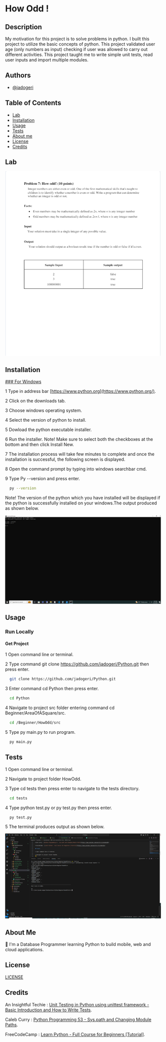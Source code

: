 # How Odd !

## Description

My motivation for this project is to solve problems in python. I built this project to utilize the basic concepts of python. This project validated user age (only numbers as input) checking if user was allowed to carry out different activities. This project taught me to write simple unit tests, read user inputs and import multiple modules.


## Authors

- [@jadogeri](https://www.github.com/jadogeri)

## Table of Contents

- [Lab](#lab)
- [Installation](#installation)
- [Usage](#usage)
- [Tests](#tests)
- [About me](#about-me)
- [License](#license)
- [Credits](#credits)

## Lab 
![alt text](assets/images/lab.png)

## Installation

[### For Windows](https://www.python.org/downloads/)

1 Type in address bar [https://www.python.org](https://www.python.org/).

2 Click on the downloads tab.

3 Choose windows operating system.

4 Select the version of python to install.

5 Dowload the python executable installer.

6 Run the installer. Note! Make sure to select both the checkboxes at the bottom and then click Install New.

7 The installation process will take few minutes to complete and once the installation is successful, the following screen is displayed.

8 Open the command prompt by typing into windows searchbar cmd.

9 Type Py --version and press enter.

```bash
  py --version
```


Note! The version of the python which you have installed will be displayed if the python is successfully installed on your windows.The output produced as shown below.

![alt text](assets/images/installed.png)

## Usage

### Run Locally

#### Get Project 
1 Open command line or terminal.

2 Type command git clone https://github.com/jadogeri/Python.git then press enter.

```bash
  git clone https://github.com/jadogeri/Python.git
```

3 Enter command cd Python then press enter.

```bash
  cd Python
```

4 Navigate to project src folder entering command cd Beginner/AreaOfASquare/src.

```bash
  cd /Beginner/HowOdd/src
```

5 Type py main.py to run program.

```bash
  py main.py
```
## Tests

1 Open command line or terminal.

2 Navigate to project folder HowOdd.

3 Type cd tests then press enter to navigate to the tests directory.

```bash
  cd tests
```

4 Type python test.py or py test.py then press enter.

```bash
  py test.py
```

5 The terminal produces output as shown below.

![alt text](assets/images/tests.png)

## About Me  
🚀
I'm a Database Programmer learning Python to build mobile, web and cloud applications.


## License

[LICENSE](/LICENSE)

## Credits

An Insightful Techie : [Unit Testing in Python using unittest framework - Basic Introduction and How to Write Tests](https://www.youtube.com/watch?v=HKTyOUx9Wf4&t=363s).

Caleb Curry : [Python Programming 53 - Sys.path and Changing Module Paths](https://www.youtube.com/watch?v=5z5nALNandM).

FreeCodeCamp : [Learn Python - Full Course for Beginners [Tutorial]](https://www.youtube.com/watch?v=rfscVS0vtbw).

